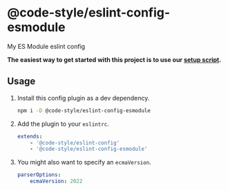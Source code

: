 # @code-style/eslint-config-esmodule

My ES Module eslint config

**The easiest way to get started with this project is to use our [setup script](https://www.npmjs.com/package/@code-style/create-configs).**

## Usage

1. Install this config plugin as a dev dependency.

    ```sh
    npm i -D @code-style/eslint-config-esmodule
    ```

1. Add the plugin to your `eslintrc`.

    ```yaml
    extends:
        - '@code-style/eslint-config'
        - '@code-style/eslint-config-esmodule'
    ```

1. You might also want to specify an `ecmaVersion`.

    ```yaml
    parserOptions:
        ecmaVersion: 2022
    ```
